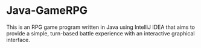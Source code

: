 # Java-GameRPG
This is an RPG game program written in Java using IntelliJ IDEA that aims to provide a simple, turn-based battle experience with an interactive graphical interface.
